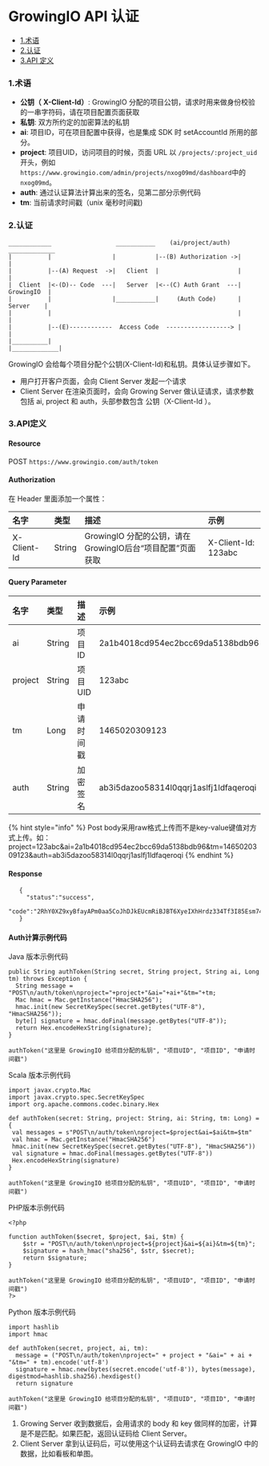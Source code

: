# GrowingIO API 认证

* [1.术语](authentication.md#terminology)
* [2.认证](authentication.md#authentication)
* [3.API 定义](authentication.md#api-definition)

### 1.术语 <a id="terminology"></a>

* **公钥（** **X-Client-Id）**: GrowingIO 分配的项目公钥，请求时用来做身份校验的一串字符码，请在项目配置页面获取
* **私钥**: 双方所约定的加密算法的私钥
* **ai**: 项目ID，可在项目配置中获得，也是集成 SDK 时 setAccountId 所用的部分。
* **project**: 项目UID，访问项目的时候，页面 URL 以 `/projects/:project_uid` 开头，例如 `https://www.growingio.com/admin/projects/nxog09md/dashboard`中的`nxog09md`。
* **auth**: 通过认证算法计算出来的签名，见第二部分示例代码
* **tm**: 当前请求时间戳（unix 毫秒时间戳\)

### 2.认证 <a id="authentication"></a>

```text
____________                  ___________    (ai/project/auth)   _____________
|          |                 |           |--(B) Authorization ->|             |
|          |--(A) Request  ->|   Client  |                      |             |
|  Client  |<-(D)-- Code  ---|   Server  |<--(C) Auth Grant  ---|  GrowingIO  |
|          |                 |___________|     (Auth Code)      |   Server    |
|          |                                                    |             |
|          |--(E)------------  Access Code  ------------------> |             |
|__________|                                                    |_____________|
```

GrowingIO 会给每个项目分配个公钥\(X-Client-Id\)和私钥。具体认证步骤如下。

* 用户打开客户页面，会向 Client Server 发起一个请求
* Client Server 在渲染页面时，会向 Growing Server 做认证请求，请求参数包括 ai, project 和 auth，头部参数包含 公钥（X-Client-Id ）。

### 3.API定义

#### Resource

POST `https://www.growingio.com/auth/token`

#### Authorization <a id="authorization"></a>

在 Header 里面添加一个属性：

| 名字 | 类型 | 描述 | 示例 |
| :--- | :--- | :--- | :--- |
| X-Client-Id | String | GrowingIO 分配的公钥，请在GrowingIO后台“项目配置”页面获取 | X-Client-Id: 123abc |

#### Query Parameter <a id="query-parameter"></a>

| 名字 | 类型 | 描述 | 示例 |
| :--- | :--- | :--- | :--- |
| ai | String | 项目ID | 2a1b4018cd954ec2bcc69da5138bdb96 |
| project | String | 项目UID | 123abc |
| tm | Long | 申请时间戳 | 1465020309123 |
| auth | String | 加密签名 | ab3i5dazoo58314l0qqrj1aslfj1ldfaqeroqi |

{% hint style="info" %}
Post body采用raw格式上传而不是key-value键值对方式上传。如：project=123abc&ai=2a1b4018cd954ec2bcc69da5138bdb96&tm=1465020309123&auth=ab3i5dazoo58314l0qqrj1aslfj1ldfaqeroqi
{% endhint %}

#### Response <a id="response"></a>

```text
   {
     "status":"success",
     "code":"2RhY0XZ9xyBfayAPm0aa5CoJhDJkEUcmRiBJBT6XyeIXhHrdz334Tf3I85Esm74Q"
   }
```

#### Auth计算示例代码

Java 版本示例代码

```text
public String authToken(String secret, String project, String ai, Long tm) throws Exception {
  String message = "POST\n/auth/token\nproject="+project+"&ai="+ai+"&tm="+tm;
  Mac hmac = Mac.getInstance("HmacSHA256");
  hmac.init(new SecretKeySpec(secret.getBytes("UTF-8"), "HmacSHA256"));
  byte[] signature = hmac.doFinal(message.getBytes("UTF-8"));
  return Hex.encodeHexString(signature);
}

authToken("这里是 GrowingIO 给项目分配的私钥", "项目UID", "项目ID", "申请时间戳")
```

Scala 版本示例代码

```text
import javax.crypto.Mac
import javax.crypto.spec.SecretKeySpec
import org.apache.commons.codec.binary.Hex

def authToken(secret: String, project: String, ai: String, tm: Long) = {
 val messages = s"POST\n/auth/token\nproject=$project&ai=$ai&tm=$tm"
 val hmac = Mac.getInstance("HmacSHA256")
 hmac.init(new SecretKeySpec(secret.getBytes("UTF-8"), "HmacSHA256"))
 val signature = hmac.doFinal(messages.getBytes("UTF-8"))
 Hex.encodeHexString(signature)
}

authToken("这里是 GrowingIO 给项目分配的私钥", "项目UID", "项目ID", "申请时间戳")
```

PHP版本示例代码

```text
<?php

function authToken($secret, $project, $ai, $tm) {
    $str = "POST\n/auth/token\nproject=${project}&ai=${ai}&tm=${tm}";
    $signature = hash_hmac("sha256", $str, $secret);
    return $signature;
}

authToken("这里是 GrowingIO 给项目分配的私钥", "项目UID", "项目ID", "申请时间戳")
?>
```

Python 版本示例代码

```text
import hashlib
import hmac

def authToken(secret, project, ai, tm):
  message = ("POST\n/auth/token\nproject=" + project + "&ai=" + ai + "&tm=" + tm).encode('utf-8')
  signature = hmac.new(bytes(secret.encode('utf-8')), bytes(message), digestmod=hashlib.sha256).hexdigest()
  return signature

authToken("这里是 GrowingIO 给项目分配的私钥", "项目UID", "项目ID", "申请时间戳")
```

1. Growing Server 收到数据后，会用请求的 body 和 key 做同样的加密，计算是不是匹配。如果匹配，返回认证码给 Client Server。
2. Client Server 拿到认证码后，可以使用这个认证码去请求在 GrowingIO 中的数据，比如看板和单图。



